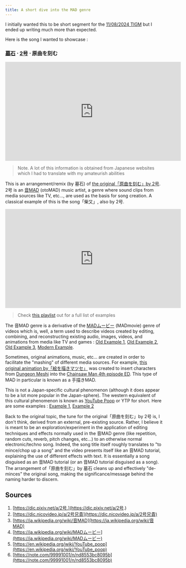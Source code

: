 ```yaml
---
title: A short dive into the MAD genre
---
```


I initially wanted this to be short segment for the [11/08/2024 TIGM](../TIGM/2024/August.md#11082024-2) but I ended up writing much more than expected. 

Here is the song I wanted to showcase :

<h3> <a href="https://www.youtube.com/@hakaishi">墓石</a> ⋅ <a href="https://www.nicovideo.jp/user/13299951">2号</a> ⋅ 原曲を刻む </h3>
<iframe src="https://www.youtube.com/embed/dgN7PGmdC-8" width="560" height="315" title="A YouTube video" frameborder="0" allowfullscreen></iframe>

> Note. A lot of this information is obtained from Japanese websites which I had to translate with my amateurish abilities

This is an arrangement/remix (by 墓石) of [the original「原曲を刻む」by 2号](https://www.nicovideo.jp/watch/sm28515120). 2号 is an [音MAD](https://ja.wikipedia.org/wiki/音MAD) (otoMAD) music artist, a genre where sound clips from media sources like TV, etc..., are used as the basis for song creation. A classical example of this is the song「柴又」, also by 2号.

<p align="center"> <iframe src="https://www.youtube.com/embed/FIw-HUP7XK0" width="560" height="315" title="A YouTube video" frameborder="0" allowfullscreen></iframe> </p>

> Check [this playlist](https://www.youtube.com/playlist?list=PL4xvXFEd4_cfkhXyd1oCDSqb2KA4eF7d3) out for a full list of examples

The 音MAD genre is a derivative of the [MADムービー](https://ja.wikipedia.org/wiki/MADムービー) (MADmovie) genre of videos which is, well, a term used to describe videos created by editing, combining, and reconstructing existing audio, images, videos, and animations from media like TV and games : [Old Example 1](https://www.nicovideo.jp/watch/sm19423759), [Old Example 2](https://www.nicovideo.jp/watch/sm2275421), [Old Example 3](https://www.nicovideo.jp/watch/sm13642288), [Modern Example](https://www.youtube.com/watch?v=maOA2StQgq0). 

Sometimes, original animations, music, etc... are created in order to facilitate the "mashing" of different media sources. For example, [this original animation by「絵を描きマツセ」](https://www.youtube.com/watch?v=UG3Huou-1ZI) was created to insert characters from [Dungeon Meshi](https://myanimelist.net/anime/52701/Dungeon_Meshi) into the [Chainsaw Man 4th episode ED](https://www.youtube.com/watch?v=xIKW3NKYBWw). This type of MAD in particular is known as a 手描きMAD.

This is not a Japan-specific cultural phenomenon (although it does appear to be a lot more popular in the Japan-sphere). The western equivalent of this cultural phenomenon is known as [YouTube Poop](https://en.wikipedia.org/wiki/YouTube_poop) or YTP for short. Here are some examples : [Example 1](https://www.youtube.com/watch?v=fIfMOGUi98Y), [Example 2](https://www.youtube.com/watch?v=3MnrAw8Icfs&pp=ygUMeW91dHViZSBwb29w)

Back to the original topic, the tune for the original「原曲を刻む」by 2号 is, I don't think, derived from an external, pre-existing source. Rather, I believe it is meant to be an exploration/experiment in the application of editing techniques and effects normally used in the 音MAD genre (like repetition, random cuts, reverb, pitch changes, etc...) to an otherwise normal electronic/techno song. Indeed, the song title itself roughly translates to "to mince/chop up a song" and the video presents itself like an 音MAD tutorial, explaining the use of different effects with text. It is essentially a song disguised as an 音MAD tutorial (or an 音MAD tutorial disguised as a song). The arrangement of「原曲を刻む」by 墓石 cleans up and effectively "de-minces" the original song, making the significance/message behind the naming harder to discern.    

## Sources

1. [https://dic.pixiv.net/a/2号.](https://dic.pixiv.net/a/2号.)
2. [https://dic.nicovideo.jp/a/2号兄貴](https://dic.nicovideo.jp/a/2号兄貴)
3. [https://ja.wikipedia.org/wiki/音MAD](https://ja.wikipedia.org/wiki/音MAD)
4. [https://ja.wikipedia.org/wiki/MADムービー](https://ja.wikipedia.org/wiki/MADムービー)
5. [https://en.wikipedia.org/wiki/YouTube_poop](https://en.wikipedia.org/wiki/YouTube_poop)
6. [https://note.com/99991001/n/nd8553bc8095b](https://note.com/99991001/n/nd8553bc8095b)
